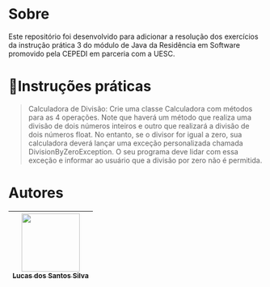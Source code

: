 # Sobre

<p>Este repositório foi desenvolvido para adicionar a resolução dos exercícios da instrução prática 3 do módulo de Java da Residência em Software promovido pela CEPEDI em parceria com a UESC.</p>

# 📑Instruções práticas


>  Calculadora de Divisão: Crie uma classe Calculadora com métodos para as 4 operações. Note que haverá um método que realiza uma divisão de dois números inteiros e outro que realizará a divisão de dois números float. No entanto, se o divisor for igual a zero, sua calculadora deverá lançar uma exceção personalizada chamada
DivisionByZeroException. O seu programa deve lidar com essa exceção e informar ao usuário que a divisão por zero não é permitida.


# Autores

| [<img src="https://avatars.githubusercontent.com/u/17802288?v=4" width=115><br><sub>Lucas dos Santos Silva</sub>](https://github.com/eulucasilva) | 
|:-------------------------------------------------------------------------------------------------------------------------------------------------:|
